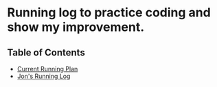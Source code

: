 # Running log to practice coding and show my improvement. 

## Table of Contents
- [Current Running Plan](plan.md)
- [Jon's Running Log](log.md)